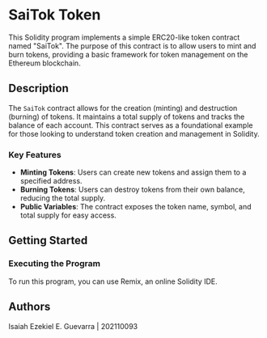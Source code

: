 # SaiTok Token

This Solidity program implements a simple ERC20-like token contract named "SaiTok". The purpose of this contract is to allow users to mint and burn tokens, providing a basic framework for token management on the Ethereum blockchain.

## Description

The `SaiTok` contract allows for the creation (minting) and destruction (burning) of tokens. It maintains a total supply of tokens and tracks the balance of each account. This contract serves as a foundational example for those looking to understand token creation and management in Solidity.

### Key Features
- **Minting Tokens**: Users can create new tokens and assign them to a specified address.
- **Burning Tokens**: Users can destroy tokens from their own balance, reducing the total supply.
- **Public Variables**: The contract exposes the token name, symbol, and total supply for easy access.

## Getting Started

### Executing the Program

To run this program, you can use Remix, an online Solidity IDE. 

## Authors
Isaiah Ezekiel E. Guevarra | 202110093
